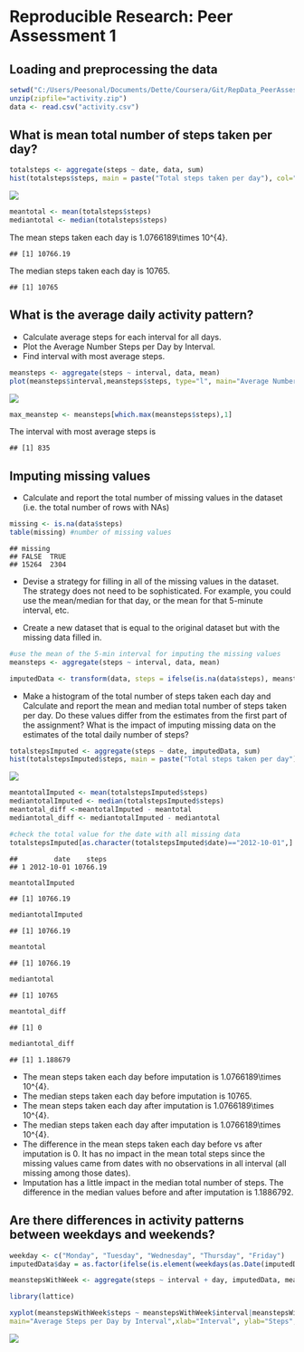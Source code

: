 # Reproducible Research: Peer Assessment 1


## Loading and preprocessing the data

```r
setwd("C:/Users/Peesonal/Documents/Dette/Coursera/Git/RepData_PeerAssessment1")
unzip(zipfile="activity.zip")
data <- read.csv("activity.csv")
```



## What is mean total number of steps taken per day?

```r
totalsteps <- aggregate(steps ~ date, data, sum)
hist(totalsteps$steps, main = paste("Total steps taken per day"), col="blue", xlab="Number of Steps")
```

![](PA1_template_files/figure-html/unnamed-chunk-1-1.png)<!-- -->

```r
meantotal <- mean(totalsteps$steps)
mediantotal <- median(totalsteps$steps)
```

The mean steps taken each day is 1.0766189\times 10^{4}.

```
## [1] 10766.19
```
The median steps taken each day is 10765.

```
## [1] 10765
```


## What is the average daily activity pattern?
* Calculate average steps for each interval for all days. 
* Plot the Average Number Steps per Day by Interval. 
* Find interval with most average steps. 

```r
meansteps <- aggregate(steps ~ interval, data, mean)
plot(meansteps$interval,meansteps$steps, type="l", main="Average Number of Steps per Day by Interval", xlab="Interval", ylab="Number of Steps")
```

![](PA1_template_files/figure-html/unnamed-chunk-4-1.png)<!-- -->

```r
max_meanstep <- meansteps[which.max(meansteps$steps),1]
```

The interval with most average steps is

```
## [1] 835
```

## Imputing missing values
* Calculate and report the total number of missing values in the dataset (i.e. the total number of rows with NAs)

```r
missing <- is.na(data$steps)
table(missing) #number of missing values
```

```
## missing
## FALSE  TRUE 
## 15264  2304
```

* Devise a strategy for filling in all of the missing values in the dataset. The strategy does not need to be sophisticated. For example, you could use the mean/median for that day, or the mean for that 5-minute interval, etc.

* Create a new dataset that is equal to the original dataset but with the missing data filled in.


```r
#use the mean of the 5-min interval for imputing the missing values
meansteps <- aggregate(steps ~ interval, data, mean)

imputedData <- transform(data, steps = ifelse(is.na(data$steps), meansteps$steps[match(data$interval, meansteps$interval)], data$steps))
```

* Make a histogram of the total number of steps taken each day and Calculate and report the mean and median total number of steps taken per day. Do these values differ from the estimates from the first part of the assignment? What is the impact of imputing missing data on the estimates of the total daily number of steps?


```r
totalstepsImputed <- aggregate(steps ~ date, imputedData, sum)
hist(totalstepsImputed$steps, main = paste("Total steps taken per day"), col="blue", xlab="Number of Steps")
```

![](PA1_template_files/figure-html/unnamed-chunk-8-1.png)<!-- -->

```r
meantotalImputed <- mean(totalstepsImputed$steps)
mediantotalImputed <- median(totalstepsImputed$steps)
meantotal_diff <-meantotalImputed - meantotal
mediantotal_diff <- mediantotalImputed - mediantotal

#check the total value for the date with all missing data
totalstepsImputed[as.character(totalstepsImputed$date)=="2012-10-01",] #total steps for 10/1/2012 is 10766.19
```

```
##         date    steps
## 1 2012-10-01 10766.19
```

```r
meantotalImputed
```

```
## [1] 10766.19
```

```r
mediantotalImputed
```

```
## [1] 10766.19
```

```r
meantotal
```

```
## [1] 10766.19
```

```r
mediantotal
```

```
## [1] 10765
```

```r
meantotal_diff
```

```
## [1] 0
```

```r
mediantotal_diff
```

```
## [1] 1.188679
```

* The mean steps taken each day before imputation is 1.0766189\times 10^{4}.
* The median steps taken each day before imputation is 10765.
* The mean steps taken each day after imputation is 1.0766189\times 10^{4}.
* The median steps taken each day after imputation is 1.0766189\times 10^{4}.
* The difference in the mean steps taken each day before vs after imputation is 0. It has no impact in the mean total steps since the missing values came from dates with no observations in all interval (all missing among those dates).
* Imputation has a little impact in the median total number of steps. The difference in the median values before and after imputation is 1.1886792.

## Are there differences in activity patterns between weekdays and weekends?

```r
weekday <- c("Monday", "Tuesday", "Wednesday", "Thursday", "Friday")
imputedData$day = as.factor(ifelse(is.element(weekdays(as.Date(imputedData$date)),weekday), "Weekday", "Weekend"))

meanstepsWithWeek <- aggregate(steps ~ interval + day, imputedData, mean)

library(lattice)

xyplot(meanstepsWithWeek$steps ~ meanstepsWithWeek$interval|meanstepsWithWeek$day, 
main="Average Steps per Day by Interval",xlab="Interval", ylab="Steps",layout=c(1,2), type="l")
```

![](PA1_template_files/figure-html/unnamed-chunk-9-1.png)<!-- -->
